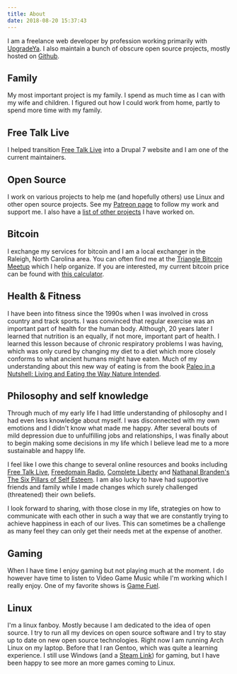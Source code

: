 ```yaml
---
title: About
date: 2018-08-20 15:37:43
---
```

I am a freelance web developer by profession working primarily with
[UpgradeYa](http://upgradeya.net). I also maintain a bunch of obscure open
source projects, mostly hosted on [Github](https://github.com/dmp1ce).

## Family

My most important project is my family. I spend as much time as I can with my
wife and children. I figured out how I could work from home, partly to spend more
time with my family.

## Free Talk Live

I helped transition [Free Talk Live](http://freetalklive.com) into a Drupal 7
website and I am one of the current maintainers.

## Open Source

I work on various projects to help me (and hopefully others) use Linux and other
open source projects. See my [Patreon page](https://www.patreon.com/dmp1ce)
to follow my work and support me. I also have a [list of other projects](/projects.html) I have worked on.

## Bitcoin

I exchange my services for bitcoin and I am a local exchanger in the
Raleigh, North Carolina area. You can often find me at the
[Triangle Bitcoin Meetup](http://www.meetup.com/Triangle-Bitcoin-Meetup/) which
I help organize. If you are interested, my current bitcoin price can be found with [this calculator](https://dmp1ce.github.io/Dave-s-BTC-Price).

## Health & Fitness

I have been into fitness since the 1990s when I was involved in cross country and
track sports.  I was convinced that regular exercise was an important part of
health for the human body.  Although, 20 years later I learned that
nutrition is an equally, if not more, important part of health.  I learned this
lesson because of chronic respiratory problems I was having, which was only cured
by changing my diet to a diet which more closely conforms to what ancient humans
might have eaten. Much of my understanding about this new way of eating is from
the book
[Paleo in a Nutshell: Living and Eating the Way Nature Intended](https://www.amazon.com/Paleo-Nutshell-Living-Eating-Intended/dp/0757004504).

## Philosophy and self knowledge

Through much of my early life I had little understanding of philosophy and I had
even less knowledge about myself. I was disconnected with my own emotions
and I didn't know what made me happy. After several bouts of mild
depression due to unfulfilling jobs and relationships, I was finally about to
begin making some decisions in my life which I believe lead me to a more
sustainable and happy life.

I feel like I owe this change to several online resources and books including
[Free Talk Live](http://freetalklive.com),
[Freedomain Radio](http://www.freedomainradio.com/),
[Complete Liberty](http://completeliberty.com/) and
[Nathanal Branden's The Six Pillars of Self Esteem](http://www.amazon.com/The-Six-Pillars-Self-Esteem-Definitive/dp/0553374397).
I am also lucky to have had supportive friends and
family while I made changes which surely challenged (threatened) their own
beliefs.

I look forward to sharing, with those close in my life, strategies on
how to communicate with each other in such a way that we are constantly
trying to achieve happiness in each of our lives. This can sometimes be
a challenge as many feel they can only get their needs met at the expense of
another.

## Gaming

When I have time I enjoy gaming but not playing much at the moment. I do however
have time to listen to Video Game Music while I'm working which I really enjoy. One
of my favorite shows is [Game Fuel](http://kngi.org/category/past-episodes-gamefuel/).

## Linux

I'm a linux fanboy. Mostly because I am dedicated to the idea of open source.
I try to run all my devices on open source software and I try to stay up to
date on new open source technologies. Right now I am running Arch Linux on my
laptop. Before that I ran Gentoo, which was quite a learning experience.
I still use Windows (and a [Steam Link](https://store.steampowered.com/app/353380/Steam_Link/)) for gaming, but I have been happy to see more an more games coming to Linux.
